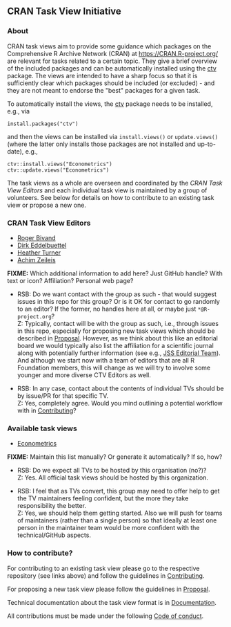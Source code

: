 ## CRAN Task View Initiative

### About

CRAN task views aim to provide some guidance which packages on the Comprehensive
R Archive Network (CRAN) at <https://CRAN.R-project.org/> are relevant for tasks
related to a certain topic. They give a brief overview of the included packages
and can be automatically installed using the
[ctv](https://CRAN.R-project.org/package=ctv) package. The views are intended to
have a sharp focus so that it is sufficiently clear which packages should be
included (or excluded) - and they are not meant to endorse the "best" packages
for a given task.

To automatically install the views, the [ctv](https://CRAN.R-project.org/package=ctv)
package needs to be installed, e.g., via

```
install.packages("ctv")
```

and then the views can be installed via `install.views()` or `update.views()`
(where the latter only installs those packages are not installed and up-to-date),
e.g.,

```
ctv::install.views("Econometrics")
ctv::update.views("Econometrics")
```

The task views as a whole are overseen and coordinated by the _CRAN Task View
Editors_ and each individual task view is maintained by a group of volunteers.
See below for details on how to contribute to an existing task view or propose
a new one.


### CRAN Task View Editors

* [Roger Bivand](https://github.com/rsbivand)
* [Dirk Eddelbuettel](https://github.com/eddelbuettel)
* [Heather Turner](https://github.com/hturner)
* [Achim Zeileis](https://github.com/zeileis)

**FIXME:** Which additional information to add here? Just GitHub handle?
With text or icon? Affiliation? Personal web page?

* RSB: Do we want contact with the group as such - that would suggest issues in this repo for this group?
  Or is it OK for contact to go randomly to an editor? If the former, no handles here at all, or maybe just
  `*@R-project.org`?  
  Z: Typically, contact will be with the group as such, i.e., through issues in this repo, especially for
  proposing new task views which should be described in [Proposal](Proposal.md). However, as we think about
  this like an editorial board we would typically also list the affiliation for a scientific journal along
  with potentially further information (see e.g., [JSS Editorial Team](https://www.jstatsoft.org/about/editorialTeam)).
  And although we start now with a team of editors that are all R Foundation members, this will change as
  we will try to involve some younger and more diverse CTV Editors as well.
  
* RSB: In any case, contact about the contents of individual TVs should be by issue/PR for that specific TV.  
  Z: Yes, completely agree. Would you mind outlining a potential workflow with in [Contributing](Contributing.md)?

### Available task views

* [Econometrics](https://github.com/cran-task-views/Econometrics/)

**FIXME:** Maintain this list manually? Or generate it automatically? If so, how?

* RSB: Do we expect all TVs to be hosted by this organisation (no?)?  
  Z: Yes. All official task views should be hosted by this organization.

* RSB: I feel that as TVs convert, this group may need to offer help to get the TV maintainers
  feeling confident, but the more they take responsibility the better.  
  Z: Yes, we should help them getting started. Also we will push for teams of maintainers
  (rather than a single person) so that ideally at least one person in the maintainer team
  would be more confident with the technical/GitHub aspects.


### How to contribute?

For contributing to an existing task view please go to the respective repository
(see links above) and follow the guidelines in [Contributing](Contributing.md).

For proposing a new task view please follow the guidelines in [Proposal](Proposal.md).

Technical documentation about the task view format is in [Documentation](Documentation.md).

All contributions must be made under the following [Code of conduct](CodeOfConduct.md).
